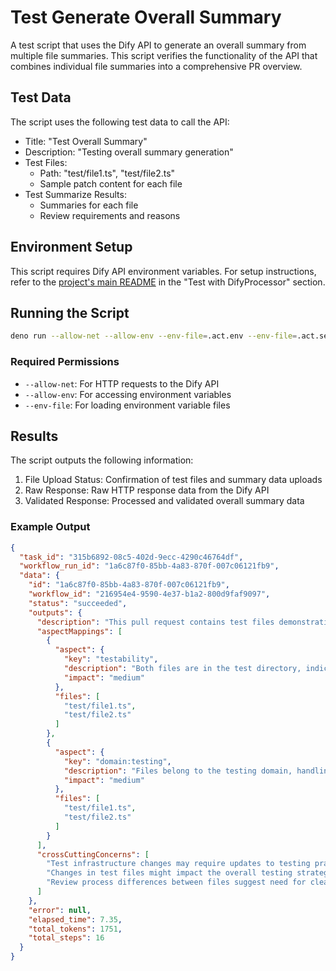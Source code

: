 # Test Generate Overall Summary

A test script that uses the Dify API to generate an overall summary from multiple file summaries. This script verifies the functionality of the API that combines individual file summaries into a comprehensive PR overview.

## Test Data

The script uses the following test data to call the API:

- Title: "Test Overall Summary"
- Description: "Testing overall summary generation"
- Test Files:
  - Path: "test/file1.ts", "test/file2.ts"
  - Sample patch content for each file
- Test Summarize Results:
  - Summaries for each file
  - Review requirements and reasons

## Environment Setup

This script requires Dify API environment variables. For setup instructions, refer to the [project's main README](../../../../../README.md) in the "Test with DifyProcessor" section.

## Running the Script

```bash
deno run --allow-net --allow-env --env-file=.act.env --env-file=.act.secrets packages/processors/dify/scripts/test-generateOverallSummary/mod.ts
```

### Required Permissions

- `--allow-net`: For HTTP requests to the Dify API
- `--allow-env`: For accessing environment variables
- `--env-file`: For loading environment variable files

## Results

The script outputs the following information:

1. File Upload Status: Confirmation of test files and summary data uploads
2. Raw Response: Raw HTTP response data from the Dify API
3. Validated Response: Processed and validated overall summary data

### Example Output

```json
{
  "task_id": "315b6892-08c5-402d-9ecc-4290c46764df",
  "workflow_run_id": "1a6c87f0-85bb-4a83-870f-007c06121fb9",
  "data": {
    "id": "1a6c87f0-85bb-4a83-870f-007c06121fb9",
    "workflow_id": "216954e4-9590-4e37-b1a2-800d9faf9097",
    "status": "succeeded",
    "outputs": {
      "description": "This pull request contains test files demonstrating basic changes across two files in the test directory. File1 requires review due to its changes while file2 contains simpler modifications that don't need extensive review.",
      "aspectMappings": [
        {
          "aspect": {
            "key": "testability",
            "description": "Both files are in the test directory, indicating changes to the testing infrastructure or test cases",
            "impact": "medium"
          },
          "files": [
            "test/file1.ts",
            "test/file2.ts"
          ]
        },
        {
          "aspect": {
            "key": "domain:testing",
            "description": "Files belong to the testing domain, handling test cases and testing infrastructure. The location and purpose of these files clearly indicate their role in system testing.",
            "impact": "medium"
          },
          "files": [
            "test/file1.ts",
            "test/file2.ts"
          ]
        }
      ],
      "crossCuttingConcerns": [
        "Test infrastructure changes may require updates to testing practices or documentation",
        "Changes in test files might impact the overall testing strategy",
        "Review process differences between files suggest need for clearer review criteria"
      ]
    },
    "error": null,
    "elapsed_time": 7.35,
    "total_tokens": 1751,
    "total_steps": 16
  }
}